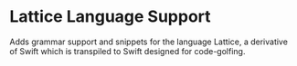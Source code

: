 # Lattice Language Support

Adds grammar support and snippets for the language Lattice, a derivative of Swift which is transpiled to Swift designed for code-golfing.

